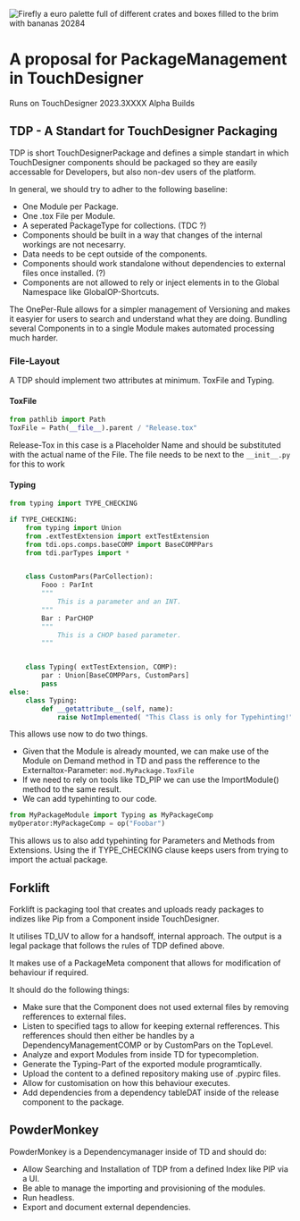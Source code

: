 
![Firefly a euro palette full of different crates and boxes filled to the brim with bananas 20284](https://github.com/user-attachments/assets/f99a642a-b3c6-42c8-9f2a-f17d1e444678)

# A proposal for PackageManagement in TouchDesigner

Runs on TouchDesigner 2023.3XXXX Alpha Builds

## TDP - A Standart for TouchDesigner Packaging
TDP is short TouchDesignerPackage and defines a simple standart in which TouchDesigner components should be packaged so they are easily accessable for Developers, but also non-dev users of the platform.

In general, we should try to adher to the following baseline:
- One Module per Package.
- One .tox File per Module.
- A seperated PackageType for collections. (TDC ?)
- Components should be built in a way that changes of the internal workings are not necesarry.
- Data needs to be cept outside of the components.
- Components should work standalone without dependencies to external files once installed. (?)
- Components are not allowed to rely or inject elements in to the Global Namespace like GlobalOP-Shortcuts.

The OnePer-Rule allows for a simpler management of Versioning and makes it easyier for users to search and understand what they are doing. Bundling several Components in to a single Module makes automated processing much harder.

### File-Layout
A TDP should implement two attributes at minimum. ToxFile and Typing.

#### ToxFile
```python
from pathlib import Path
ToxFile = Path(__file__).parent / "Release.tox"
```
Release-Tox in this case is a Placeholder Name and should be substituted with the actual name of the File. 
The file needs to be next to the ```__init__.py``` for this to work
#### Typing
```python
from typing import TYPE_CHECKING

if TYPE_CHECKING:
    from typing import Union
    from .extTestExtension import extTestExtension
    from tdi.ops.comps.baseCOMP import BaseCOMPPars
    from tdi.parTypes import *


    class CustomPars(ParCollection):
        Fooo : ParInt
        """
            This is a parameter and an INT.
        """
        Bar : ParCHOP
        """
            This is a CHOP based parameter.
        """


    class Typing( extTestExtension, COMP):
        par : Union[BaseCOMPPars, CustomPars]
        pass
else:
    class Typing:
        def __getattribute__(self, name):
            raise NotImplemented( "This Class is only for Typehinting!")
```

This allows use now to do two things. 
- Given that the Module is already mounted, we can make use of the Module on Demand method in TD and pass the refference to the Externaltox-Parameter:
```mod.MyPackage.ToxFile```
- If we need to rely on tools like TD_PIP we can use the ImportModule() method to the same result.
- We can add typehinting to our code.
```python
from MyPackageModule import Typing as MyPackageComp
myOperator:MyPackageComp = op("Foobar")
```
This allows us to also add typehinting for Parameters and Methods from Extensions.
Using the if TYPE_CHECKING clause keeps users from trying to import the actual package.

## Forklift
Forklift is packaging tool that creates and uploads ready packages to indizes like Pip from a Component inside TouchDesigner.

It utilises TD_UV to allow for a handsoff, internal approach. The output is a legal package that follows the rules of TDP defined above. 

It makes use of a PackageMeta component that allows for modification of behaviour if required.

It should do the following things:
- Make sure that the Component does not used external files by removing refferences to external files.
- Listen to specified tags to allow for keeping external refferences. This refferences should then either be handles by a DependencyManagementCOMP or by CustomPars on the TopLevel.
- Analyze and export Modules from inside TD for typecompletion.
- Generate the Typing-Part of the exported module programtically.
- Upload the content to a defined repository making use of .pypirc files.
- Allow for customisation on how this behaviour executes.
- Add dependencies from a dependency tableDAT inside of the release component to the package.

## PowderMonkey
PowderMonkey is a Dependencymanager inside of TD and should do:
- Allow Searching and Installation of TDP from a defined Index like PIP via a UI.
- Be able to manage the importing and provisioning of the modules.
- Run headless.
- Export and document external dependencies. 
